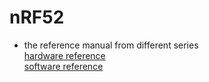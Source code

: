 # nRF52
* the reference manual from different series  
  [hardware reference](https://infocenter.nordicsemi.com/index.jsp?topic=/struct_nrf52/struct/nrf52.html)  
  [software reference](https://developer.nordicsemi.com/nRF_Connect_SDK/doc/latest/nrf/device_guides/nrf52.html)

